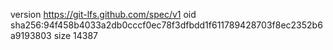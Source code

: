 version https://git-lfs.github.com/spec/v1
oid sha256:94f458b4033a2db0cccf0ec78f3dfbdd1f611789428703f8ec2352b6a9193803
size 14387

